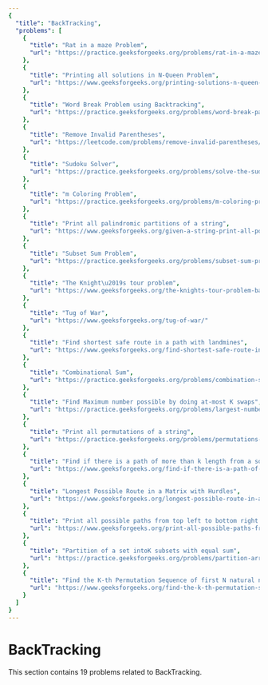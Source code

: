 ```yaml
---
{
  "title": "BackTracking",
  "problems": [
    {
      "title": "Rat in a maze Problem",
      "url": "https://practice.geeksforgeeks.org/problems/rat-in-a-maze-problem/1"
    },
    {
      "title": "Printing all solutions in N-Queen Problem",
      "url": "https://www.geeksforgeeks.org/printing-solutions-n-queen-problem/"
    },
    {
      "title": "Word Break Problem using Backtracking",
      "url": "https://practice.geeksforgeeks.org/problems/word-break-part-2/0"
    },
    {
      "title": "Remove Invalid Parentheses",
      "url": "https://leetcode.com/problems/remove-invalid-parentheses/"
    },
    {
      "title": "Sudoku Solver",
      "url": "https://practice.geeksforgeeks.org/problems/solve-the-sudoku/0"
    },
    {
      "title": "m Coloring Problem",
      "url": "https://practice.geeksforgeeks.org/problems/m-coloring-problem/0"
    },
    {
      "title": "Print all palindromic partitions of a string",
      "url": "https://www.geeksforgeeks.org/given-a-string-print-all-possible-palindromic-partition/"
    },
    {
      "title": "Subset Sum Problem",
      "url": "https://practice.geeksforgeeks.org/problems/subset-sum-problem2014/1"
    },
    {
      "title": "The Knight\u2019s tour problem",
      "url": "https://www.geeksforgeeks.org/the-knights-tour-problem-backtracking-1/"
    },
    {
      "title": "Tug of War",
      "url": "https://www.geeksforgeeks.org/tug-of-war/"
    },
    {
      "title": "Find shortest safe route in a path with landmines",
      "url": "https://www.geeksforgeeks.org/find-shortest-safe-route-in-a-path-with-landmines/"
    },
    {
      "title": "Combinational Sum",
      "url": "https://practice.geeksforgeeks.org/problems/combination-sum/0"
    },
    {
      "title": "Find Maximum number possible by doing at-most K swaps",
      "url": "https://practice.geeksforgeeks.org/problems/largest-number-in-k-swaps/0"
    },
    {
      "title": "Print all permutations of a string",
      "url": "https://practice.geeksforgeeks.org/problems/permutations-of-a-given-string/0"
    },
    {
      "title": "Find if there is a path of more than k length from a source",
      "url": "https://www.geeksforgeeks.org/find-if-there-is-a-path-of-more-than-k-length-from-a-source/"
    },
    {
      "title": "Longest Possible Route in a Matrix with Hurdles",
      "url": "https://www.geeksforgeeks.org/longest-possible-route-in-a-matrix-with-hurdles/"
    },
    {
      "title": "Print all possible paths from top left to bottom right of a mXn matrix",
      "url": "https://www.geeksforgeeks.org/print-all-possible-paths-from-top-left-to-bottom-right-of-a-mxn-matrix/"
    },
    {
      "title": "Partition of a set intoK subsets with equal sum",
      "url": "https://practice.geeksforgeeks.org/problems/partition-array-to-k-subsets/1"
    },
    {
      "title": "Find the K-th Permutation Sequence of first N natural numbers",
      "url": "https://www.geeksforgeeks.org/find-the-k-th-permutation-sequence-of-first-n-natural-numbers/"
    }
  ]
}
---
```

# BackTracking

This section contains 19 problems related to BackTracking.
